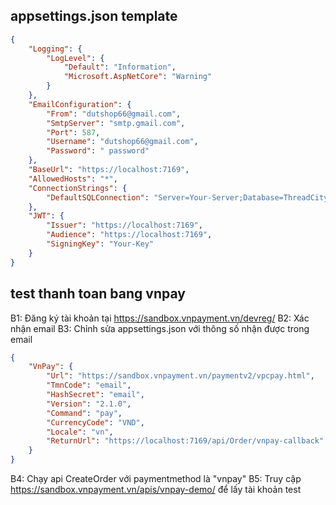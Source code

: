 ﻿## appsettings.json template
```json
{
    "Logging": {
        "LogLevel": {
            "Default": "Information",
            "Microsoft.AspNetCore": "Warning"
        }
    },
    "EmailConfiguration": {
        "From": "dutshop66@gmail.com",
        "SmtpServer": "smtp.gmail.com",
        "Port": 587,
        "Username": "dutshop66@gmail.com",
        "Password": " password"
    },
    "BaseUrl": "https://localhost:7169",
    "AllowedHosts": "*",
    "ConnectionStrings": {
        "DefaultSQLConnection": "Server=Your-Server;Database=ThreadCity2.0;Trusted_Connection=True;MultipleActiveResultSets=true;TrustServerCertificate=True"
    },
    "JWT": {
        "Issuer": "https://localhost:7169",
        "Audience": "https://localhost:7169",
        "SigningKey": "Your-Key"
    }
}
```
## test thanh toan bang vnpay
B1: Đăng ký tài khoản tại https://sandbox.vnpayment.vn/devreg/
B2: Xác nhận email
B3: Chỉnh sửa appsettings.json với thông số nhận được trong email
```json
{
    "VnPay": {
        "Url": "https://sandbox.vnpayment.vn/paymentv2/vpcpay.html",
        "TmnCode": "email",
        "HashSecret": "email",
        "Version": "2.1.0",
        "Command": "pay",
        "CurrencyCode": "VND",
        "Locale": "vn",
        "ReturnUrl": "https://localhost:7169/api/Order/vnpay-callback"
    }
}
```
B4: Chạy api CreateOrder với paymentmethod là "vnpay"
B5: Truy cập https://sandbox.vnpayment.vn/apis/vnpay-demo/ để lấy tài khoản test
